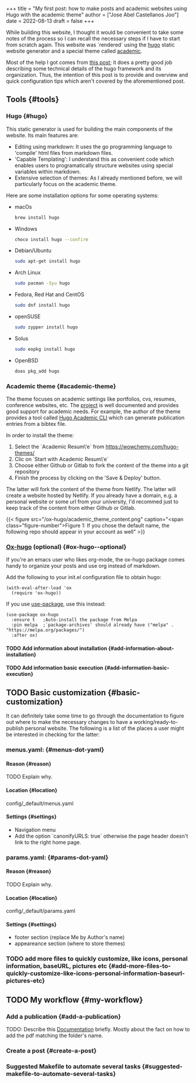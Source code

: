 +++
title = "My first post: how to make posts and academic websites using Hugo with the academic theme"
author = ["Jose Abel Castellanos Joo"]
date = 2022-08-13
draft = false
+++

While building this website, I thought it would be convenient to take some notes
of the process so I can recall the necessary steps if I have to start from scratch again. This website was \`rendered\` using the [hugo](https://gohugo.io/) static website generator and a special theme called [academic](https://academic-demo.netlify.app).

Most of the help I got comes from [this post](http://www.statslab.cam.ac.uk/~qz280/post/migrating/); it does a pretty good job describing some technical details of the hugo framework and its organization. Thus, the intention of this post is to provide and overview and quick configuration tips which aren't covered by the aforementioned post.


## Tools {#tools}


### Hugo {#hugo}

This static generator is used for building the main components of the website. Its main features are:

-   Editing using markdown: It uses the go programming language to 'compile' html files from markdown files.
-   'Capable Templating': I understand this as convenient code which enables users to programatically structure websites using special variables within markdown.
-   Extensive selection of themes: As I already mentioned before, we will particularly focus on the academic theme.

Here are some installation options for some operating systems:

-   macOs
    ```bash
    brew install hugo
    ```

-   Windows
    ```bash
    choco install hugo --confirm
    ```

-   Debian/Ubuntu
    ```bash
    sudo apt-get install hugo
    ```

-   Arch Linux
    ```bash
    sudo pacman -Syu hugo
    ```

-   Fedora, Red Hat and CentOS
    ```bash
    sudo dnf install hugo
    ```

-   openSUSE
    ```bash
    sudo zypper install hugo
    ```

-   Solus
    ```bash
    sudo eopkg install hugo
    ```

-   OpenBSD
    ```bash
    doas pkg_add hugo
    ```


### Academic theme {#academic-theme}

The theme focuses on academic settings like portfolios, cvs, resumes, conference websites, etc. The [project](https://wowchemy.com/docs/) is well documented and provides good support for academic needs. For example, the author of the theme provides a tool called [Hugo Academic CLI](https://pypi.org/project/academic/) which can generate publication entries from a bibtex file.

In order to install the theme:

1.  Select the \`Academic Resum\\'e\` from <https://wowchemy.com/hugo-themes/>
2.  Clic on \`Start with Academic Resum\\'e\`
3.  Choose either Github or Gitlab to fork the content of the theme into a git repository
4.  Finish the process by clicking on the 'Save &amp; Deploy' button.

The latter will fork the content of the theme from Netlify. The latter will create a website hosted by Netlify. If you already have a domain, e.g. a personal website or some url from your university, I'd recommed just to keep track of the content from either Github or Gitlab.

<a id="figure--fig:academic-theme-content"></a>

{{< figure src="/ox-hugo/academic_theme_content.png" caption="<span class=\"figure-number\">Figure 1: </span>If you chose the default name, the following repo should appear in your account as well" >}}


### [Ox-hugo](https://ox-hugo.scripter.co) (optional) {#ox-hugo--optional}

If you're an emacs user who likes org-mode, the ox-hugo package comes handy to organize your posts and use org instead of markdown.

Add the following to your init.el configuration file to obtain hugo:

```emacs-lisp
(with-eval-after-load 'ox
  (require 'ox-hugo))
```

If you use [use-package](https://github.com/jwiegley/use-package), use this instead:

```emacs-lisp
(use-package ox-hugo
  :ensure t   ;Auto-install the package from Melpa
  :pin melpa  ;`package-archives' should already have ("melpa" . "https://melpa.org/packages/")
  :after ox)
```


#### <span class="org-todo todo TODO">TODO</span> Add information about installation {#add-information-about-installation}


#### <span class="org-todo todo TODO">TODO</span> Add information basic execution {#add-information-basic-execution}


## <span class="org-todo todo TODO">TODO</span> Basic customization {#basic-customization}

It can definitely take some time to go through the documentation to figure out where to make the necessary changes to have a working/ready-to-publish personal website. The following is a list of the places a user might be interested in checking for the latter:


### menus.yaml: {#menus-dot-yaml}


#### Reason {#reason}

TODO Explain why.


#### Location {#location}

config/_default/menus.yaml


#### Settings {#settings}

-   Navigation menu
-   Add the option \`canonifyURLS: true\` otherwise the page header doesn't link to the right home page.


### params.yaml: {#params-dot-yaml}


#### Reason {#reason}

TODO Explain why.


#### Location {#location}

config/_default/params.yaml


#### Settings {#settings}

-   footer section (replace Me by Author's name)
-   appeareance section (where to store themes)


### <span class="org-todo todo TODO">TODO</span> add more files to quickly customize, like icons, personal information, baseURL, pictures etc {#add-more-files-to-quickly-customize-like-icons-personal-information-baseurl-pictures-etc}


## <span class="org-todo todo TODO">TODO</span> My workflow {#my-workflow}


### Add a publication {#add-a-publication}

TODO: Describe this [Documentation](https://wowchemy.com/docs/content/publications/) briefly. Mostly about the fact on how to add
the pdf matching the folder's name.


### Create a post {#create-a-post}


### Suggested Makefile to automate several tasks {#suggested-makefile-to-automate-several-tasks}
